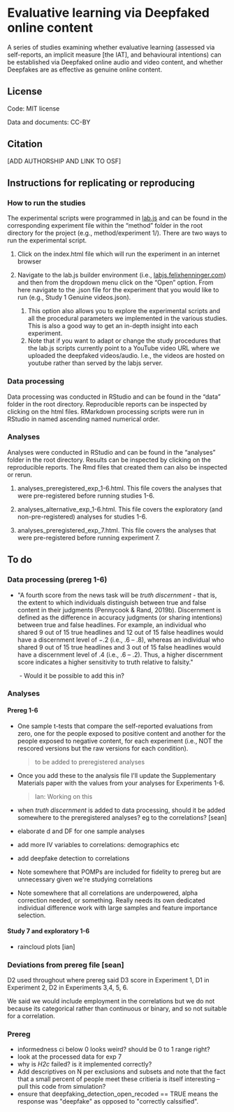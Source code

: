 # Evaluative learning via Deepfaked online content

A series of studies examining whether evaluative learning (assessed via self-reports, an implicit measure [the IAT], and behavioural intentions) can be established via Deepfaked online audio and video content, and whether Deepfakes are as effective as genuine online content.

## License

Code: MIT license

Data and documents: CC-BY



## Citation

[ADD AUTHORSHIP AND LINK TO OSF]



## Instructions for replicating or reproducing

### How to run the studies

The experimental scripts were programmed in [lab.js](https://lab.js.org/) and can be found in the corresponding experiment file within the “method” folder in the root directory for the project (e.g., method/experiment 1/). There are two ways to run the experimental script. 

1.  Click on the index.html file which will run the experiment in an internet browser 

2. Navigate to the lab.js builder environment (i.e., [labjs.felixhenninger.com](https://labjs.felixhenninger.com/)) and then from the dropdown menu click on the “Open” option. From here navigate to the .json file for the experiment that you would like to run (e.g., Study 1 Genuine videos.json). 
   1. This option also allows you to explore the experimental scripts and all the procedural parameters we implemented in the various studies. This is also a good way to get an in-depth insight into each experiment. 
   2. Note that if you want to adapt or change the study procedures that the lab.js scripts currently point to a YouTube video URL where we uploaded the deepfaked videos/audio. I.e., the videos are hosted on youtube rather than served by the labjs server. 

### Data processing

Data processing was conducted in RStudio and can be found in the “data” folder in the root directory. Reproducible reports can be inspected by clicking on the html files. RMarkdown processing scripts were run in RStudio in named ascending named numerical order. 

### Analyses

Analyses were conducted in RStudio and can be found in the “analyses” folder in the root directory. Results can be inspected by clicking on the reproducible reports. The Rmd files that created them can also be inspected or rerun.

1. analyses_preregistered_exp_1-6.html. This file covers the analyses that were pre-registered before running studies 1-6. 

2. analyses_alternative_exp_1-6.html. This file covers the exploratory (and non-pre-registered) analyses for studies 1-6.

3. analyses_preregistered_exp_7.html. This file covers the analyses that were pre-registered before running experiment 7. 



## To do

### Data processing (prereg 1-6)

- "A fourth score from the news task will be *truth discernment* - that is, the extent to which individuals distinguish between true and false content in their judgments (Pennycook & Rand, 2019b). Discernment is defined as the difference in accuracy judgments (or sharing intentions) between true and false headlines. For example, an individual who shared 9 out of 15 true headlines and 12 out of 15 false headlines would have a discernment level of −.2 (i.e., .6 – .8), whereas an individual who shared 9 out of 15 true headlines and 3 out of 15 false headlines would have a discernment level of .4 (i.e., .6 – .2). Thus, a higher discernment score indicates a higher sensitivity to truth relative to falsity."  

  ​	- Would it be possible to add this in?



### Analyses

#### Prereg 1-6

- One sample t-tests that compare the self-reported evaluations from zero, one for the people exposed to positive content and another for the people exposed to negative content, for each experiment (i.e., NOT the rescored versions but the raw versions for each condition).

  > to be added to preregistered analyses
  
- Once you add these to the analysis file I'll update the Supplementary Materials paper with the values from your analyses for Experiments 1-6.  

  > Ian: Working on this

- when *truth discernment* is added to data processing, should it be added somewhere to the preregistered analyses? eg to the correlations? [sean]

- elaborate d and DF for one sample analyses 
- add more IV variables to correlations: demographics etc
- add deepfake detection to correlations
- Note somewhere that POMPs are included for fidelity to prereg but are unnecessary given we're studying correlations
- Note somewhere that all correlations are underpowered, alpha correction needed, or something. Really needs its own dedicated individual difference work with large samples and feature importance selection.



#### Study 7 and exploratory 1-6

- raincloud plots [ian]



### Deviations from prereg file [sean]

D2 used throughout where prereg said D3 score in Experiment 1, D1 in Experiment 2,  D2 in Experiments 3,4, 5, 6.

We said we would include employment in the correlations but we do not because its categorical rather than continuous or binary, and so not suitable for a correlation. 



### Prereg

- informedness ci below 0 looks weird? should be 0 to 1 range right?
- look at the processed data for exp 7 
- why is *H2c* failed? is it implemented correctly?
- Add descriptives on N per exclusions and subsets and note that the fact that a small percent of people meet these critieria is itself interesting – pull this code from simulation?
- ensure that deepfaking_detection_open_recoded == TRUE means the response was "deepfake" as opposed to "correctly calssified".




